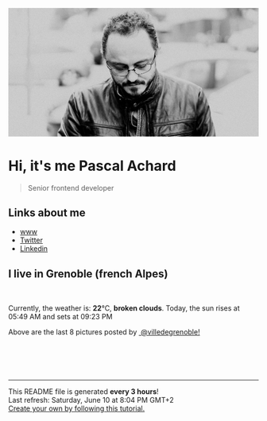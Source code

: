 ![Pascal Achard](./images/photo-pascal-achard.jpg)
# Hi, it's me Pascal Achard
> Senior frontend developer

## Links about me
- [www](https://www.pascal-achard.com)
- [Twitter](https://twitter.com/botmaster)
- [Linkedin](http://www.linkedin.com/in/pascal-achard)


## I live in Grenoble (french Alpes)
<img src="https://openweathermap.org/img/wn/04d@2x.png" alt="">

Currently, the weather is: **22**°C, **broken clouds**.
Today, the sun rises at 05:49 AM and sets at 09:23 PM

Above are the last 8 pictures posted by <a href="https://www.instagram.com/villedegrenoble/" target="_blank"><img alt="" src="https://upload.wikimedia.org/wikipedia/commons/thumb/e/e7/Instagram_logo_2016.svg/1024px-Instagram_logo_2016.svg.png" width="20"/> @villedegrenoble!</a>

<p style="display: flex; flex-wrap: wrap; gap: 20px;">
        <img src="https://cdn1.picuki.com/hosted-by-instagram/q/0exhNuNYnjBGZDHIdN5WmL9I2Pk2GAlRNecaS7j0nyZiNxIsbHWB58ltwdev%7C%7CDlyKw1oASyLfzph5Y0sWFRVZFNyPEDWTLaPTTlX6ayfUYCl0zNl9pdlkLkyJHMcbHWr88IuOzjYMTIfQeoEH%7C%7Cb2q+8J+OXnazcbrzSTZdsW2yIfu9OjZ6ckn64ztPbXmB2xu8IOKj51+n98LUc7ttzduDsHEvL8JcEg6PA5QLkNxMEH6Ovg1Su9BSsVdW1BFDGL59qRyKg8iyDXez07pjmiFYgSfXUb2We8li5og9w8opLkMYlghN8XgPHUHHEmfk1KhlJtk5bgwG6YLm+hghMC%7C%7CEHV4YyAQKsJspbAL9afffO77gXEPensA4hKciseDtOCVV7VC+ezU+xtr55IDskI2FvoplLlLOGi+jU3OztJvCeCCM92FK2ckfg=.jpeg" alt="" width="200"/>
        <img src="https://cdn1.picuki.com/hosted-by-instagram/q/0exhNuNYnjBGZDHIdN5WmL9I2Pk2GAlRNecaS7j0nyZiNxIsbHWB58ltwdev%7C%7CDlyKw1oASyLfzph5YMjUlVTZFR+OULXSLKMTzlQ5q6dU4Cq0DBm95Nnl703L3UbbHen8sopOzjYMTIfQeoEH%7C%7Cb2rvUW+%7C%7C7wbTYNpi2TNLxCyQlWotfpUrJy9ZRzt52U1h+189JldAJZ+jtvdBFundPZlTIeAf3+Idp1orN2S%7C%7CkKhtAKv6K%7C%7C1SO2ECMseW16GX6Rv5+HoOAAuiDpYGhpqzTheKc4EEMWggjjvCYEl7s6jK2XI6xVgO4MtrrHCmMDUjFKiCU%7C%7Ck8SqtgLsSUHv3EBQnjeel%7C%7CW+eqN29qrRI9GHQNLlwSnTPJbdGqxDdE9dB%7C%7CmbbBLuFMS0JZ9Jzq9IKv9e4FOh2BC%7C%7CYYjjmhx0WWMe22zZL8RVBcKTx5C3+3ONhGreoVJs.jpeg" alt="" width="200"/>
        <img src="https://cdn1.picuki.com/hosted-by-instagram/q/0exhNuNYnjBGZDHIdN5WmL9I2Pk2GAlRNecaS7j0nyZiNxIsbHWB58ltwdGn%7C%7CDh6Kwh9HS+Lfzph5YMvWV1WZFVyPUzeQbyJTzpS7quRV4Cj1zxv8pJglL09LHIWbH+u8MQkOzjYMTIfQeoEH%7C%7Cb2rvUT+vvwbTYNpi2TNLxCyQlWotfpUrJy9ZRzt52U1h+189JldAJZ+jtvdBFundPZlTIeAf3+Idp1orN2S%7C%7CkKhtAKv6K%7C%7C1SO2ECMseW16GX6Rv5+HoOAAuiDpYGhpqzjheKc4EEMWggiUvkAThd0ggI67M6xVgPoUiKLSCmMDUjFKiCU%7C%7Ck8SqtQLsSUHv3EBQnjeel%7C%7CW+eqN29qrRI9eXe4Pi%7C%7CgTRarrIB6hYXFMaK7GDQmvVEuKiEu5%7C%7CurJoP+hJ8n2X51fkIrLVmhx0WWMe22HfVcYiBcKTx5C3+3ONhGreoVJs.jpeg" alt="" width="200"/>
        <img src="https://cdn1.picuki.com/hosted-by-instagram/q/0exhNuNYnjBGZDHIdN5WmL9I2Pk2GAlRNecaS7j0nyZiNxIsbHWB58ltwdev%7C%7CDlyKw1oASyLfzph5YIoVllRZFN5PEbfQLOMTT9W56mdVejN0jFm85Rpk7o3K3AXbXKq8MYqVgmYdSgIGaYDG7uo%7C%7CesJ+fjrcjcFrjOMNbRKmDdttdCwFahlza4lsfe4kx2xu5xncG114WNxahlw5OLUqQUCSKn5PN1gpKZlR7pCjMsS5Lujymu+H2xkfWx9Ez7RtI7V2dENhhzrdSFlqjHyAZY1LHMRiVbmtTI455scpbqwYJpM4bM1nYzzeiACW2E2hjtfwZftgALsSUGImUBRwT2Ej+b3ffZ79sXPBPW+R%7C%7C3Z+Dn0Y7%7C%7CJGaN+WWoLD6vgVUjvOvOhC91As9xlI9BI+3aboQO3IKb221V+AWgc12zSXbZVEbuiyqyb4X7U3zvZ8AZuxw==.jpeg" alt="" width="200"/>
        <img src="https://cdn1.picuki.com/hosted-by-instagram/q/0exhNuNYnjBGZDHIdN5WmL9I2Pk2GAlRNucaS7j0nyZiNxIsbHWB58ltwdev%7C%7CDlyKw1oASyLfzph5YwqV1VQZFN5OUbfSbWPTjdd6KibVYCj1zdv8JRmnbk9KnYeY3Ct9MFDCnicKyVHDe0AUq%7C%7Cm6vZNuKyBOTUAyXCUMLQKnmICjtCsCOwlktcf7KG4iF+44ooiMDxN4Gosak8ktdKO52hEWvrxfMh2pqV5CLkJnoE65ezRmCSsTDx6KChBGTOgtYPCwuFagxHxQhBpzGisZpFienkw0mP9shI8760BudShZJpM+N8ZkObUT2RaCCE+4RtmzcTtqALLTEasylVR5jDp27WcdqtrvJv0A8q5W+7z2nKZOI7oHpNAd1YbUdjbRwf6DsTwCM0EwN8XRNsWgQjzzwi+S6P92E53U2VL1mM=.jpeg" alt="" width="200"/>
        <img src="https://cdn1.picuki.com/hosted-by-instagram/q/0exhNuNYnjBGZDHIdN5WmL9I2Pk2GAlRNucaS7j0nyZiNxIsbHWB58ltwdGn%7C%7CDh6Kwh9HS+Lfzph5I4rUVpWZFN4PkLWQbOOTz5V6amRVufN1zNm95Jok7k1JHUcYHWn9MIkVwmYdSgIGaYDG7uo%7C%7CesJ%7C%7CPnucjcFrjOMNbRKmDdttdCwFahlza4lsfe4kx2xu5xncG114WNxahlw5OLUqQUCSKn5PN1gpKZlR7pCjMsS5LujyWu+H2xkfWx9Ez7RtI7V2dENhhzrdSFlqjH%7C%7CAZY1LHMRiVbmtSM54MEjqtWoM7xM4acCo6PHSCACW2E2hjtfwZftgAHsSUGImUBRwT2Ej+b3ffZ79sXPBPW%7C%7CTd7wyxHhO5vpILBcU3UIA8mDYXz+Nbi5Mdpegp1%7C%7CS6hp9A25vRC7ZIbN%7C%7CVV+AWgc12zeW8pSEruiyqyb4X7U3zvZ8AZuxw==.jpeg" alt="" width="200"/>
        <img src="https://cdn1.picuki.com/hosted-by-instagram/q/0exhNuNYnjBGZDHIdN5WmL9I2Pk2GAlRNucaS7j0nyZiNxIsbHWB58ltwdev%7C%7CDlyKw1oASyLfzpg7Y0rVFhQZFN4OEbaQbyJTj1d6q2aVe3N0T1m9JZpnbs2LH0fZnCn8MYpUwmYdSgIGaYDG7uo%7C%7CesJ+fjrcjcFrjOMNbRKmDdttdCwFahlza4lsfe4kx2xu5xncG114WNxahlw5OLUqQUCSKn5PN1gpKZlR7pCjMsS5LujyWu+H2xkfWx9Ez7RtI7V2dENhhzrdSFlqjH3AZY1LHMRiVbm5S46lIsjibWWJ55M4aYRh5D7dCACW2E2hjtfwZftgALsSUGImUBRwT2Ej+b3ffZ79sXPBPW8ZujH6A3vSLCPBp99eywoBfPlcVnmbfaVBuIIobNmO90X9g6aoD7lcrr221V+AWgc12zSXsIiEbuiyqyb4X7U3zvZ8AZuxw==.jpeg" alt="" width="200"/>
        <img src="https://cdn1.picuki.com/hosted-by-instagram/q/0exhNuNYnjBGZDHIdN5WmL9I2Pk2GAlRNecaS7j0nyZiNxIsbHWB58ltwdev%7C%7CDlyKw1oASyLfzpg440qVl1VZFN%7C%7COk3YQbaNTj9W6aSYXerN0TJj9ZNllbs1JXAdbXKv88EoUQmYdSgIGaYDG7uo+qhT5aGuO1lQpTb9d7JGmC4E5ZObS6olhMF4pJ2Jg3Tt%7C%7C9k4Ki5e82wzJURmpNHNpW5HDbr2PM86o6N0QrlChMIRrdDgmBq7EHl3Kj4pUQ+RubTOl+1ehDHwfDwq9kOXY4gaF3Mvp0W0o1A0toFzqaqTZY49zt8ZkIH2CmUEXTE86kEon5zgx3PySWaL6kRqzErsl5ypfvY3j4HSd+ayRtzGySvmQLj8B7oYV3QwUqyCcF7zDcqgEI5Wk9YZSKAZ9AfkpECCerPLzxp1WTMd0zXeWw==.jpeg" alt="" width="200"/>
</p>

------------
<p>This README file is generated <b>every 3 hours</b>!
    <br />Last refresh: Saturday, June 10 at 8:04 PM GMT+2
    <br /><a href="https://medium.com/@th.guibert/how-to-create-a-self-updating-readme-md-for-your-github-profile-f8b05744ca91">Create your own by following this tutorial.</a>
</p>
<p><a href="https://github.com/botmaster/botmaster/actions/workflows/main.yaml"><img alt="" src="https://github.com/botmaster/botmaster/actions/workflows/main.yaml/badge.svg" /></a></p>

